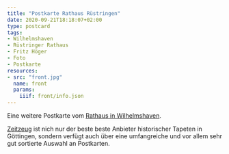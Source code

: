 ```yaml
---
title: "Postkarte Rathaus Rüstringen"
date: 2020-09-21T18:18:07+02:00
type: postcard
tags:
- Wilhelmshaven
- Rüstringer Rathaus
- Fritz Höger
- Foto
- Postkarte
resources:
- src: "front.jpg"
  name: front
  params:
    iiif: front/info.json
---
```


Eine weitere Postkarte vom [Rathaus in Wilhelmshaven](https://de.wikipedia.org/wiki/Rathaus_Wilhelmshaven).
<!--more-->
[Zeitzeug](http://zeitzeug.de/) ist nich nur der beste beste Anbieter historischer Tapeten in Göttingen, sondern verfügt auch über eine umfangreiche und vor allem sehr gut sortierte Auswahl an Postkarten.
